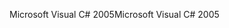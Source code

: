 <span data-ttu-id="ffc51-101">Microsoft Visual C# 2005</span><span class="sxs-lookup"><span data-stu-id="ffc51-101">Microsoft Visual C# 2005</span></span>